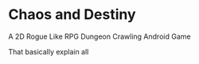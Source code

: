 # Chaos and Destiny

A 2D Rogue Like RPG Dungeon Crawling Android Game

That basically explain all



